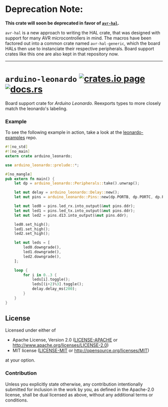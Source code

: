 # Deprecation Note:
**This crate will soon be deprecated in favor of [`avr-hal`](https://github.com/Rahix/avr-hal).**

`avr-hal` is a new approach to writing the HAL crate, that was designed with support for many AVR microcontrollers in mind.  The macros have been factored out into a common crate named `avr-hal-generic`, which the board HALs then use to instanciate their respective peripherals.  Board support crates like this one are also kept in that repository now.

---

# `arduino-leonardo` [![crates.io page](http://meritbadge.herokuapp.com/arduino-leonardo)](https://crates.io/crates/arduino-leonardo) [![docs.rs](https://docs.rs/arduino-leonardo/badge.svg)](https://docs.rs/arduino-leonardo)

Board support crate for *Arduino Leonardo*.  Reexports types to more closely
match the leonardo's labeling.

### Example
To see the following example in action, take a look at the
[leonardo-examples](https://github.com/Rahix/leonardo-examples) repo.

```rust
#![no_std]
#![no_main]
extern crate arduino_leonardo;

use arduino_leonardo::prelude::*;

#[no_mangle]
pub extern fn main() {
    let dp = arduino_leonardo::Peripherals::take().unwrap();

    let mut delay = arduino_leonardo::Delay::new();
    let mut pins = arduino_leonardo::Pins::new(dp.PORTB, dp.PORTC, dp.PORTD, dp.PORTE);

    let mut led0 = pins.led_rx.into_output(&mut pins.ddr);
    let mut led1 = pins.led_tx.into_output(&mut pins.ddr);
    let mut led2 = pins.d13.into_output(&mut pins.ddr);

    led0.set_high();
    led1.set_high();
    led2.set_high();

    let mut leds = [
        led0.downgrade(),
        led1.downgrade(),
        led2.downgrade(),
    ];

    loop {
        for i in 0..3 {
            leds[i].toggle();
            leds[(i+2)%3].toggle();
            delay.delay_ms(200);
        }
    }
}
```

## License

Licensed under either of

- Apache License, Version 2.0 ([LICENSE-APACHE](LICENSE-APACHE) or
  http://www.apache.org/licenses/LICENSE-2.0)
- MIT license ([LICENSE-MIT](LICENSE-MIT) or http://opensource.org/licenses/MIT)

at your option.

### Contribution

Unless you explicitly state otherwise, any contribution intentionally submitted for inclusion in the
work by you, as defined in the Apache-2.0 license, shall be dual licensed as above, without any
additional terms or conditions.
